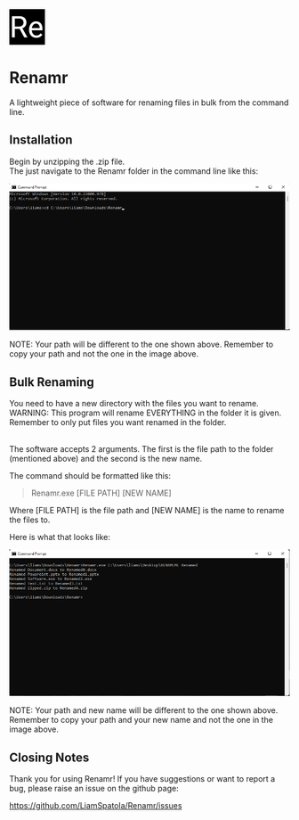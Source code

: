 <img src="https://raw.githubusercontent.com/LiamSpatola/Images/main/Renamr.png">

# Renamr #

A lightweight piece of software for renaming files in bulk from the command line.

## Installation ##
Begin by unzipping the .zip file.
<br>
The just navigate to the Renamr folder in the command line like this:

<img src="https://raw.githubusercontent.com/LiamSpatola/Images/main/Renamr1.png">

NOTE: Your path will be different to the one shown above. Remember to copy your path and not the one in the image above.

## Bulk Renaming ##
You need to have a new directory with the files you want to rename.
<br> WARNING: This program will rename EVERYTHING in the folder it is given. Remember to only put files you want renamed in the folder.

<br>
The software accepts 2 arguments. The first is the file path to the folder (mentioned above) and the second is the new name.

The command should be formatted like this:
> Renamr.exe [FILE PATH] [NEW NAME]
>
Where [FILE PATH] is the file path and [NEW NAME] is the name to rename the files to.

Here is what that looks like:

<img src="https://raw.githubusercontent.com/LiamSpatola/Images/main/Renamr2.png">

NOTE: Your path and new name will be different to the one shown above. Remember to copy your path and your new name and not the one in the image above.

## Closing Notes ##

Thank you for using Renamr! If you have suggestions or want to report a bug, please raise an issue on the github page:

https://github.com/LiamSpatola/Renamr/issues
